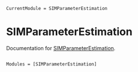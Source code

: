 ```@meta
CurrentModule = SIMParameterEstimation
```

# SIMParameterEstimation

Documentation for [SIMParameterEstimation](https://github.com/kunzaatko/SIMParameterEstimation.jl).

```@index
```

```@autodocs
Modules = [SIMParameterEstimation]
```
